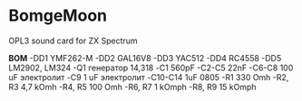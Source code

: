 # BomgeMoon
OPL3 sound card for ZX Spectrum

**BOM**
-DD1 YMF262-M
-DD2  GAL16V8
-DD3  YAC512
-DD4  RC4558
-DD5  LM2902, LM324
-Q1 генератор 14,318
-C1 560pF
-C2-C5 22nF
-C6-C8 100 uF электролит
-C9 1 uF электролит
-C10-C14 1uF 0805
-R1 330 Omh
-R2, R3 4,7 kOmh
-R4, R5 100 Omh
-R6, R7 1 kOmph
-R8, R9 15 kOmph
